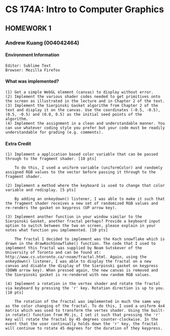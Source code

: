 # CS 174A: Intro to Computer Graphics
## HOMEWORK 1

### Andrew Kuang (004042464)

#### Environment Information
	Editor: Sublime Text
	Browser: Mozilla Firefox

#### What was implemented?

	(1) Get a simple WebGL element (canvas) to display without error.
	(2) Implement the various shader codes needed to get primitives onto the screen as illustrated in the lecture and in Chapter 2 of the text.
	(3) Implement the Sierpinski Gasket algorithm from Chapter 2 of the text and display it on the canvas. Use the coordinates (-0.5, -0.5), (0.5, -0.5) and (0.0, 0.5) as the initial seed points of the algorithm.
	(4) Implement the assignment in a clean and understandable manner. You can use whatever coding style you prefer but your code must be readily understandable for grading (e.g. comments).

#### Extra Credit

	(1) Implement a application based color variable that can be passed through to the fragment shader. [10 pts]

		To do this, I used a uniform variable (uniformColor) and randomly assigned RGB values to the vector before passing it through to the fragment shader.

	(2) Implement a method where the keyboard is used to change that color variable and redisplay. [5 pts]

		By adding an onkeydown() listener, I was able to make it such that the fragment shader receives a new set of randomized RGB values and re-renders the gasket on keypress (UP arrow key).

	(3) Implement another function in your window similar to the Sierpinski Gasket, another fractal perhaps? Provide a keyboard input option to switch between the two on screen, please explain in your notes what function you implemented. [10 pts]

		The fractal I decided to implement was the Koch snowflake which is drawn in the drawKochSnowflake() function. The code that I used to implement this fractal was supplied by Noam Sutskever of the University of Toronto and can be found at: http://www.cs.utoronto.ca/~noam/fractal.html. Again, using the onkeydown() listener, I was able to display the fractal on a new canvas and disable the display of the Sierpinski gasket on keypress (DOWN arrow key). When pressed again, the new canvas is removed and the Sierpinski gasket is re-rendered with new random RGB values. 

	(4) Implement a rotation in the vertex shader and rotate the fractal via keyboard by pressing the 'r' key. Rotation direction is up to you. [10 pts]

		The rotation of the fractal was implemented in much the same way as the color changing of the fractal. To do this, I used a uniform 4x4 matrix which was used to transform the vertex shader. Using the built-in rotate() function from MV.js, I set it such that pressing the 'r' key will rotate the fractal by 45 degrees counter-clockwise. In the event that the user continually holds down the 'r' key, the fractal will continue to rotate 45 degrees for the duration of they keypress.
